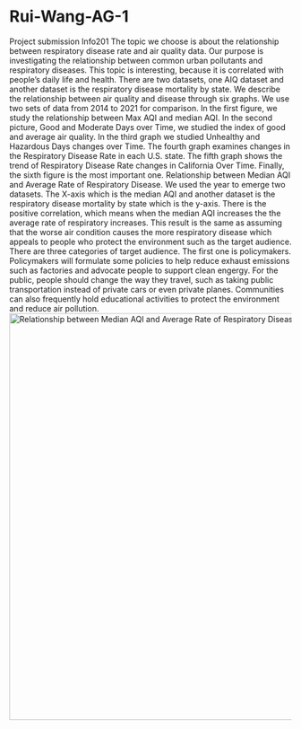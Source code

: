 # Rui-Wang-AG-1
Project submission Info201
The topic we choose is about the relationship between respiratory disease rate and air quality data. Our purpose is investigating the relationship between common urban pollutants and respiratory diseases. This topic is interesting, because it is correlated with people’s daily life and health.  There are two datasets, one AIQ dataset and another dataset is the  respiratory disease mortality by state. We describe the relationship between air quality and disease through six graphs. We use two sets of data from 2014 to 2021 for comparison. In the first figure, we study the relationship between Max AQI and median AQI. In the second picture, Good and Moderate Days over Time, we studied the index of good and average air quality. In the third graph we studied Unhealthy and Hazardous Days changes over Time. The fourth graph examines changes in the Respiratory Disease Rate in each U.S. state. The fifth graph shows the trend of Respiratory Disease Rate changes in California Over Time. Finally, the sixth figure is the most important one. Relationship between Median AQI and Average Rate of Respiratory Disease. We used the year to emerge two datasets. The X-axis which is the median AQI and another dataset is the respiratory disease mortality by state which is the y-axis.  There is the positive correlation, which means when the median AQI increases the the average rate of respiratory increases. This result is the same as assuming that the worse air condition causes the more respiratory disease which appeals to people who protect the environment such as the target audience. There are three categories of target audience. The first one is policymakers. Policymakers will formulate some policies to help reduce exhaust emissions such as factories and advocate people to support clean engergy. For the public, people should change the way they travel, such as taking public transportation instead of private cars or even private planes. Communities can also frequently hold educational activities to protect the environment and reduce air pollution. 
<img width="725" alt="Relationship between Median AQI and Average Rate of Respiratory Disease" src="https://github.com/RuiWang1209/Rui-Wang-AG-1/assets/153348526/7befaee6-74da-4957-a099-5b6e3ff7fc26">
